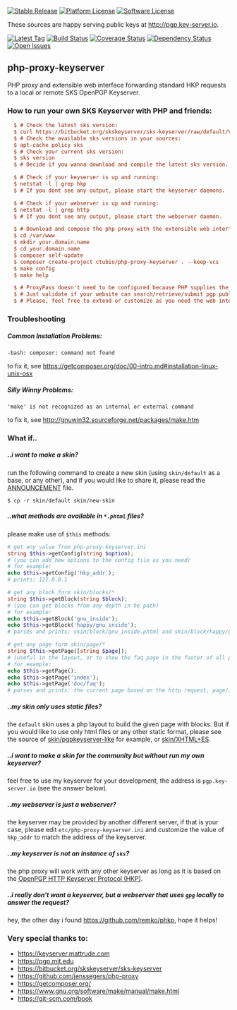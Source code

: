 [![Stable Release](https://img.shields.io/github/release/ctubio/php-proxy-keyserver.svg?label=stable%20release)](https://github.com/ctubio/php-proxy-keyserver/releases/latest)
[![Platform License](https://img.shields.io/badge/platform-unix--like-lightgray.svg)](https://www.gnu.org/)
[![Software License](https://img.shields.io/badge/license-MIT-111111.svg)](LICENSE)

These sources are happy serving public keys at http://pgp.key-server.io.

[![Latest Tag](https://img.shields.io/packagist/vpre/ctubio/php-proxy-keyserver.svg)](https://packagist.org/packages/ctubio/php-proxy-keyserver)
[![Build Status](https://img.shields.io/travis/ctubio/php-proxy-keyserver/master.svg?label=test%20suite)](https://travis-ci.org/ctubio/php-proxy-keyserver)
[![Coverage Status](https://img.shields.io/coveralls/ctubio/php-proxy-keyserver/master.svg?label=code%20coverage)](https://coveralls.io/r/ctubio/php-proxy-keyserver?branch=master)
[![Dependency Status](https://www.versioneye.com/user/projects/5562f9753664660019240200/badge.svg?style=flat)](https://www.versioneye.com/user/projects/5562f9753664660019240200)
[![Open Issues](https://img.shields.io/github/issues/ctubio/php-proxy-keyserver.svg)](https://github.com/ctubio/php-proxy-keyserver/issues)

## php-proxy-keyserver
 
 PHP proxy and extensible web interface forwarding standard HKP requests to a local or remote SKS OpenPGP Keyserver.

### How to run your own SKS Keyserver with PHP and friends:
```ini
  $ # Check the latest sks version:
  $ curl https://bitbucket.org/skskeyserver/sks-keyserver/raw/default/VERSION
  $ # Check the available sks versions in your sources:
  $ apt-cache policy sks
  $ # Check your current sks version:
  $ sks version
  $ # Decide if you wanna download and compile the latest sks version.

  $ # Check if your keyserver is up and running:
  $ netstat -l | grep hkp
  $ # If you dont see any output, please start the keyserver daemons.

  $ # Check if your webserver is up and running:
  $ netstat -l | grep http
  $ # If you dont see any output, please start the webserver daemon.

  $ # Download and compose the php proxy with the extensible web interface:
  $ cd /var/www
  $ mkdir your.domain.name
  $ cd your.domain.name
  $ composer self-update
  $ composer create-project ctubio/php-proxy-keyserver . --keep-vcs
  $ make config
  $ make help

  $ # ProxyPass doesn't need to be configured because PHP supplies the proxy.
  $ # Just validate if your website can search/retrieve/submit pgp public keys.
  $ # Please, feel free to extend or customize as you need the web interface!
```

### Troubleshooting

##### Common Installation Problems:
```
-bash: composer: command not found
```
to fix it, see https://getcomposer.org/doc/00-intro.md#installation-linux-unix-osx

##### Silly Winny Problems:
```
'make' is not recognized as an internal or external command
```
to fix it, see http://gnuwin32.sourceforge.net/packages/make.htm

### What if..

##### ..i want to make a skin?
run the following command to create a new skin (using ```skin/default``` as a base, or any other), and if you would like to share it, please read the [ANNOUNCEMENT](ANNOUNCEMENT) file.
```
$ cp -r skin/default skin/new-skin
```

##### ..what methods are available in ```*.phtml``` files?
please make use of ```$this``` methods:
```php
# get any value from php-proxy-keyserver.ini
string $this->getConfig(string $option);
# (you can add new options to the config file as you need)
# for example:
echo $this->getConfig('hkp_addr');
# prints: 127.0.0.1
```

```php
# get any block form skin/blocks/*
string $this->getBlock(string $block);
# (you can get blocks from any depth in he path)
# for example:
echo $this->getBlock('gnu_inside');
echo $this->getBlock('happy/gnu_inside');
# parses and prints: skin/block/gnu_inside.phtml and skin/block/happy/gnu_inside.phtml
```

```php
# get any page form skin/page/*
string $this->getPage([string $page]);
# (useful in the layout, or to show the faq page in the footer of all pages?)
# for example:
echo $this->getPage();
echo $this->getPage('index');
echo $this->getPage('doc/faq');
# parses and prints: the current page based on the http request, page/index.phtml and page/doc/faq.phtml
```

##### ..my skin only uses static files?
the ```default``` skin uses a php layout to build the given page with blocks. But if you would like to use only html files or any other static format, please see the source of [skin/pgpkeyserver-like](https://github.com/mattrude/pgpkeyserver-lite) for example, or [skin/XHTML+ES](https://github.com/ctubio/sks-keyserver-sampleWeb-XHTML-ES).

##### ..i want to make a skin for the community but without run my own keyserver?
feel free to use my keyserver for your development, the address is ```pgp.key-server.io``` (see the answer below).

##### ..my webserver is just a webserver?
the keyserver may be provided by another different server, if that is your case, please edit ```etc/php-proxy-keyserver.ini``` and customize the value of ```hkp_addr``` to match the address of the keyserver.

##### ..my keyserver is not an instance of ```sks```?
the php proxy will work with any other keyserver as long as it is based on the [OpenPGP HTTP Keyserver Protocol (HKP)](http://ietfreport.isoc.org/all-ids/draft-shaw-openpgp-hkp-00.txt).

##### ..i really don't want a keyserver, but a webserver that uses ```gpg``` locally to answer the request?
hey, the other day i found https://github.com/remko/phkp, hope it helps!

### Very special thanks to:
- https://keyserver.mattrude.com
- https://pgp.mit.edu
- https://bitbucket.org/skskeyserver/sks-keyserver
- https://github.com/jenssegers/php-proxy
- https://getcomposer.org/
- https://www.gnu.org/software/make/manual/make.html
- https://git-scm.com/book

